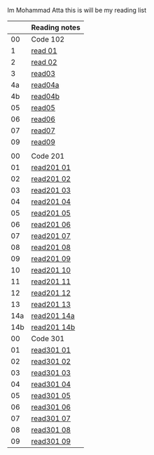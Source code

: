 Im Mohammad Atta
this is will be my reading list

|     | Reading notes                                                       |
| --- | ------------------------------------------------------------------- |
| 00  | Code 102                                                            |
| 1   | [read 01](https://mr-atta.github.io/reading-notes/growth-mindset)   |
| 2   | [read 02](https://mr-atta.github.io/reading-notes/read02)           |
| 3   | [ read03 ](https://mr-atta.github.io/reading-notes/read03)          |
| 4a  | [ read04a ](https://mr-atta.github.io/reading-notes/read04a)        |
| 4b  | [ read04b ](https://mr-atta.github.io/reading-notes/read04b)        |
| 05  | [ read05 ](https://mr-atta.github.io/reading-notes/read05)          |
| 06  | [ read06 ](https://mr-atta.github.io/reading-notes/read06)          |
| 07  | [ read07 ](https://mr-atta.github.io/reading-notes/read07)          |
| 09  | [ read09 ](https://mr-atta.github.io/reading-notes/read09)          |
|     |                                                                     |
| 00  | Code 201                                                            |
| 01  | [read201 01](https://mr-atta.github.io/reading-notes/201/read21)    |
| 02  | [read201 02](https://mr-atta.github.io/reading-notes/201/read22)    |
| 03  | [read201 03](https://mr-atta.github.io/reading-notes/201/read23)    |
| 04  | [read201 04](https://mr-atta.github.io/reading-notes/201/read24)    |
| 05  | [read201 05](https://mr-atta.github.io/reading-notes/201/read25)    |
| 06  | [read201 06](https://mr-atta.github.io/reading-notes/201/read26)    |
| 07  | [read201 07](https://mr-atta.github.io/reading-notes/201/read27)    |
| 08  | [read201 08](https://mr-atta.github.io/reading-notes/201/read28)    |
| 09  | [read201 09](https://mr-atta.github.io/reading-notes/201/read29)    |
| 10  | [read201 10](https://mr-atta.github.io/reading-notes/201/read210)   |
| 11  | [read201 11](https://mr-atta.github.io/reading-notes/201/read211)   |
| 12  | [read201 12](https://mr-atta.github.io/reading-notes/201/read212)   |
| 13  | [read201 13](https://mr-atta.github.io/reading-notes/201/read213)   |
| 14a | [read201 14a](https://mr-atta.github.io/reading-notes/201/read214a) |
| 14b | [read201 14b](https://mr-atta.github.io/reading-notes/201/read214b) |
| 00  | Code 301                                                            |
| 01  | [read301 01](https://mr-atta.github.io/reading-notes/301/read301.1) |
| 02  | [read301 02](https://mr-atta.github.io/reading-notes/301/read301.2) |
| 03  | [read301 03](https://mr-atta.github.io/reading-notes/301/read301.3) |
| 04  | [read301 04](https://mr-atta.github.io/reading-notes/301/read301.4) |
| 05  | [read301 05](https://mr-atta.github.io/reading-notes/301/read301.5) |
| 06  | [read301 06](https://mr-atta.github.io/reading-notes/301/read301.6) |
| 07  | [read301 07](https://mr-atta.github.io/reading-notes/301/read301.7) |
| 08  | [read301 08](https://mr-atta.github.io/reading-notes/301/read301.8) |
| 09  | [read301 09](https://mr-atta.github.io/reading-notes/301/read301.9) |

